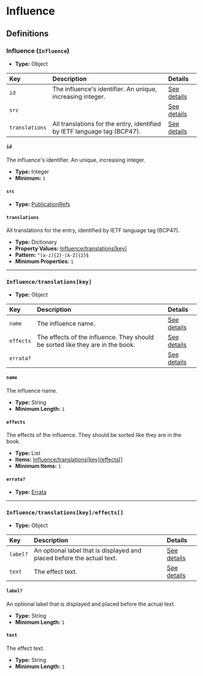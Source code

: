 # Influence

## Definitions

### <a name="Influence"></a> Influence (`Influence`)

- **Type:** Object

Key | Description | Details
:-- | :-- | :--
`id` | The influence's identifier. An unique, increasing integer. | <a href="#Influence/id">See details</a>
`src` |  | <a href="#Influence/src">See details</a>
`translations` | All translations for the entry, identified by IETF language tag (BCP47). | <a href="#Influence/translations">See details</a>

#### <a name="Influence/id"></a> `id`

The influence's identifier. An unique, increasing integer.

- **Type:** Integer
- **Minimum:** `1`

#### <a name="Influence/src"></a> `src`

- **Type:** <a href="./source/_PublicationRef.md#PublicationRefs">PublicationRefs</a>

#### <a name="Influence/translations"></a> `translations`

All translations for the entry, identified by IETF language tag (BCP47).

- **Type:** Dictionary
- **Property Values:** <a href="#Influence/translations[key]">Influence/translations[key]</a>
- **Pattern:** `^[a-z]{2}-[A-Z]{2}$`
- **Minimum Properties:** `1`

---

### <a name="Influence/translations[key]"></a> `Influence/translations[key]`

- **Type:** Object

Key | Description | Details
:-- | :-- | :--
`name` | The influence name. | <a href="#Influence/translations[key]/name">See details</a>
`effects` | The effects of the influence. They should be sorted like they are in the book. | <a href="#Influence/translations[key]/effects">See details</a>
`errata?` |  | <a href="#Influence/translations[key]/errata">See details</a>

#### <a name="Influence/translations[key]/name"></a> `name`

The influence name.

- **Type:** String
- **Minimum Length:** `1`

#### <a name="Influence/translations[key]/effects"></a> `effects`

The effects of the influence. They should be sorted like they are in
the book.

- **Type:** List
- **Items:** <a href="#Influence/translations[key]/effects[]">Influence/translations[key]/effects[]</a>
- **Minimum Items:** `1`

#### <a name="Influence/translations[key]/errata"></a> `errata?`

- **Type:** <a href="./source/_Erratum.md#Errata">Errata</a>

---

### <a name="Influence/translations[key]/effects[]"></a> `Influence/translations[key]/effects[]`

- **Type:** Object

Key | Description | Details
:-- | :-- | :--
`label?` | An optional label that is displayed and placed before the actual text. | <a href="#Influence/translations[key]/effects[]/label">See details</a>
`text` | The effect text. | <a href="#Influence/translations[key]/effects[]/text">See details</a>

#### <a name="Influence/translations[key]/effects[]/label"></a> `label?`

An optional label that is displayed and placed before the actual
text.

- **Type:** String
- **Minimum Length:** `1`

#### <a name="Influence/translations[key]/effects[]/text"></a> `text`

The effect text.

- **Type:** String
- **Minimum Length:** `1`
